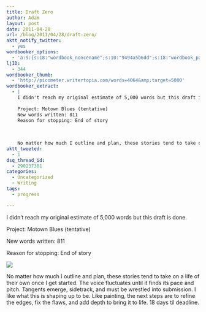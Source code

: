 ```yaml
---
title: Draft Zero
author: Adam
layout: post
date: 2011-04-28
url: /blog/2011/04/28/draft-zero/
aktt_notify_twitter:
  - yes
wordbooker_options:
  - 'a:9:{s:18:"wordbook_noncename";s:10:"9494a5b6dd";s:18:"wordbook_page_post";s:4:"-100";s:18:"wordbook_orandpage";s:1:"2";s:23:"wordbook_default_author";s:1:"1";s:23:"wordbook_extract_length";s:3:"256";s:19:"wordbook_actionlink";s:3:"300";s:26:"wordbooker_publish_default";s:2:"on";s:18:"wordbook_attribute";s:30:"Wrote a new post on their blog";s:29:"wordbooker_status_update_text";s:35:": New blog post :  %title% - %link%";}'
ljID:
  - 344
wordbooker_thumb:
  - 'http://picometer.writertopia.com/words=4064&amp;target=5000'
wordbooker_extract:
  - |
    I didn't reach my original estimate of 5,000 words but this draft is done.
    
    Project: Motown Blues (tentative)
    New words written: 811
    Reason for stopping: End of story
    
    
    
    No matter how much I outline and plan, these stories tend to take on a lif ...
aktt_tweeted:
  - 1
dsq_thread_id:
  - 290237381
categories:
  - Uncategorized
  - Writing
tags:
  - progress

---
```

I didn&#8217;t reach my original estimate of 5,000 words but this draft is done.

Project: Motown Blues (tentative)
  
New words written: 811
  
Reason for stopping: End of story

![][1]

No matter how much I outline and plan, these stories tend to take on a life of their own once I get started. The voice fluctuates until it finds its pace and pitch. Tangents emerge, sidetrack, and must be wrestled into submission. I like what this is shaping up to be. Like painting, the next steps are to refine the edges, fix the flaws, and add depth to bring it to life. 18 days til deadline.

&nbsp;

 [1]: http://picometer.writertopia.com/words=4064&target=5000